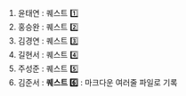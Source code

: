 1. 윤태연 : 퀘스트 1️⃣
2. 홍승완 : 퀘스트 2️⃣
3. 김경연 : 퀘스트 3️⃣
4. 길현서 : 퀘스트 4️⃣
5. 주성준 : 퀘스트 5️⃣
6. 김준서 : **퀘스트 6️⃣** : 마크다운 여러줄 파일로 기록
